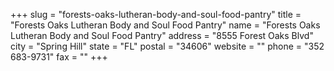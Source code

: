 +++
slug = "forests-oaks-lutheran-body-and-soul-food-pantry"
title = "Forests Oaks Lutheran Body and Soul Food Pantry"
name = "Forests Oaks Lutheran Body and Soul Food Pantry"
address = "8555 Forest Oaks Blvd"
city = "Spring Hill"
state = "FL"
postal = "34606"
website = ""
phone = "352 683-9731"
fax = ""
+++
